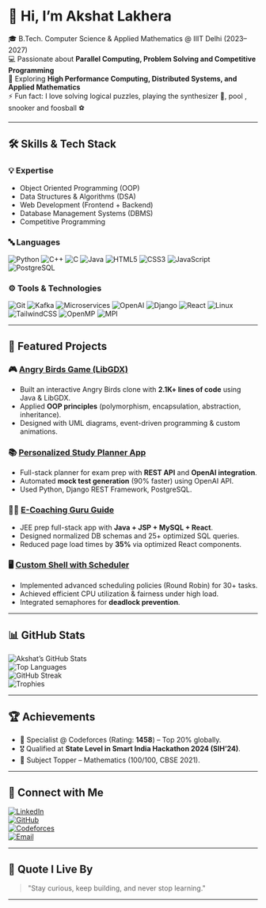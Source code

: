 # 👋 Hi, I’m Akshat Lakhera

🎓 B.Tech. Computer Science & Applied Mathematics @ IIIT Delhi (2023–2027)  
💻 Passionate about **Parallel Computing, Problem Solving and Competitive Programming**  
🚀 Exploring **High Performance Computing, Distributed Systems, and Applied Mathematics**  
⚡ Fun fact: I love solving logical puzzles, playing the synthesizer 🎹, pool , snooker and foosball ⚽  

---

## 🛠️ Skills & Tech Stack  

### 💡 Expertise
- Object Oriented Programming (OOP)  
- Data Structures & Algorithms (DSA)  
- Web Development (Frontend + Backend)  
- Database Management Systems (DBMS)  
- Competitive Programming  

### 🔤 Languages
![Python](https://img.shields.io/badge/Python-3776AB?style=for-the-badge&logo=python&logoColor=white)
![C++](https://img.shields.io/badge/C++-00599C?style=for-the-badge&logo=cplusplus&logoColor=white)
![C](https://img.shields.io/badge/C-00599C?style=for-the-badge&logo=c&logoColor=white)
![Java](https://img.shields.io/badge/Java-007396?style=for-the-badge&logo=java&logoColor=white)
![HTML5](https://img.shields.io/badge/HTML5-E34F26?style=for-the-badge&logo=html5&logoColor=white)
![CSS3](https://img.shields.io/badge/CSS3-1572B6?style=for-the-badge&logo=css3&logoColor=white)
![JavaScript](https://img.shields.io/badge/JavaScript-F7DF1E?style=for-the-badge&logo=javascript&logoColor=black)
![PostgreSQL](https://img.shields.io/badge/PostgreSQL-336791?style=for-the-badge&logo=postgresql&logoColor=white)

### ⚙️ Tools & Technologies
![Git](https://img.shields.io/badge/Git-F05032?style=for-the-badge&logo=git&logoColor=white)
![Kafka](https://img.shields.io/badge/Kafka-231F20?style=for-the-badge&logo=apache-kafka&logoColor=white)
![Microservices](https://img.shields.io/badge/Microservices-FF6F00?style=for-the-badge&logo=apache&logoColor=white)
![OpenAI](https://img.shields.io/badge/OpenAI-412991?style=for-the-badge&logo=openai&logoColor=white)
![Django](https://img.shields.io/badge/Django-092E20?style=for-the-badge&logo=django&logoColor=white)
![React](https://img.shields.io/badge/React-61DAFB?style=for-the-badge&logo=react&logoColor=black)
![Linux](https://img.shields.io/badge/Linux-FCC624?style=for-the-badge&logo=linux&logoColor=black)
![TailwindCSS](https://img.shields.io/badge/TailwindCSS-06B6D4?style=for-the-badge&logo=tailwind-css&logoColor=white)
![OpenMP](https://img.shields.io/badge/OpenMP-1D2D35?style=for-the-badge&logo=openmp&logoColor=white)
![MPI](https://img.shields.io/badge/MPI-0083C1?style=for-the-badge&logo=mpi&logoColor=white)

---

## 📂 Featured Projects  

### 🎮 [Angry Birds Game (LibGDX)](https://github.com/akl-akshat/AngryBirdGame2)
- Built an interactive Angry Birds clone with **2.1K+ lines of code** using Java & LibGDX.  
- Applied **OOP principles** (polymorphism, encapsulation, abstraction, inheritance).  
- Designed with UML diagrams, event-driven programming & custom animations.  

### 📚 [Personalized Study Planner App](https://github.com/Adit1414/StudyPlannerApp)  
- Full-stack planner for exam prep with **REST API** and **OpenAI integration**.  
- Automated **mock test generation** (90% faster) using OpenAI API.  
- Used Python, Django REST Framework, PostgreSQL.  

### 🧑‍🏫 [E-Coaching Guru Guide](https://github.com/RaghavvMittal11/Glorifly)  
- JEE prep full-stack app with **Java + JSP + MySQL + React**.  
- Designed normalized DB schemas and 25+ optimized SQL queries.  
- Reduced page load times by **35%** via optimized React components.  

### 🖥️ [Custom Shell with Scheduler](https://github.com/akl-akshat/OperatingSystems)  
- Implemented advanced scheduling policies (Round Robin) for 30+ tasks.  
- Achieved efficient CPU utilization & fairness under high load.  
- Integrated semaphores for **deadlock prevention**.  

---

## 📊 GitHub Stats  

![Akshat’s GitHub Stats](https://github-readme-stats.vercel.app/api?username=akl-akshat&show_icons=true&theme=radical)  
![Top Languages](https://github-readme-stats.vercel.app/api/top-langs/?username=akl-akshat&layout=compact&theme=tokyonight)  
![GitHub Streak](https://github-readme-streak-stats.herokuapp.com/?user=akl-akshat&theme=dark)  
![Trophies](https://github-profile-trophy.vercel.app/?username=akl-akshat&theme=onedark)  

---

## 🏆 Achievements  

- 🥇 Specialist @ Codeforces (Rating: **1458**) – Top 20% globally.  
- 🎖️ Qualified at **State Level in Smart India Hackathon 2024 (SIH’24)**.  
- 📘 Subject Topper – Mathematics (100/100, CBSE 2021).  

---

## 🔗 Connect with Me  

[![LinkedIn](https://img.shields.io/badge/LinkedIn-blue?style=for-the-badge&logo=linkedin)](https://www.linkedin.com/in/akshat-lakhera-19b7842b5/)  
[![GitHub](https://img.shields.io/badge/GitHub-000?style=for-the-badge&logo=github)](https://github.com/akl-akshat)  
[![Codeforces](https://img.shields.io/badge/Codeforces-445F9D?style=for-the-badge&logo=codeforces&logoColor=white)](https://codeforces.com/profile/Akshat_Lakhera)  
[![Email](https://img.shields.io/badge/Email-D14836?style=for-the-badge&logo=gmail&logoColor=white)](mailto:akshat23061@iiitd.ac.in)  

---

## 💬 Quote I Live By  
> "Stay curious, keep building, and never stop learning."  

---
